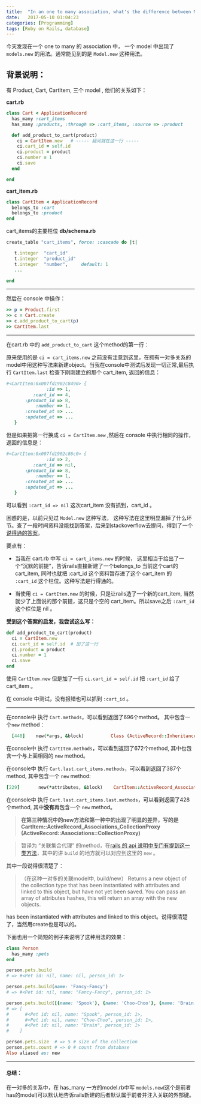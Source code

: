 ```yaml
---
title:  "In an one to many association, what's the difference between Model.new and models.new?"
date:   2017-05-10 01:04:23
categories: [Programming]
tags: [Ruby on Rails, database]
---
```



今天发现在一个 one to many 的 association 中， 一个 model 中出现了 `models.new` 的用法。通常能见到的是 `Model.new` 这种用法。

## 背景说明：

有 Product, Cart, CartItem, 三个 model , 他们的关系如下：

**cart.rb**

```ruby
class Cart < ApplicationRecord
  has_many :cart_items
  has_many :products, :through => :cart_items, :source => :product

  def add_product_to_cart(product)
    ci = CartItem.new   # ----- 疑问就在这一行 -----
    ci.cart_id = self.id
    ci.product = product
    ci.number = 1
    ci.save
  end

end

```


**cart_item.rb**

```ruby
class CartItem < ApplicationRecord
  belongs_to :cart
  belongs_to :product
end

```

cart_items的主要栏位 **db/schema.rb**

```ruby
create_table "cart_items", force: :cascade do |t|

   t.integer  "cart_id"
   t.integer  "product_id"
   t.integer  "number",     default: 1
   ...

end
```

---


然后在 console 中操作：

```ruby
>> p = Product.first
>> c = Cart.create
>> c.add_product_to_cart(p)
>> CartItem.last
```

---

在cart.rb 中的 `add_product_to_cart` 这个method的第一行：

原来使用的是 `ci = cart_items.new` 之前没有注意到这里，在拥有一对多关系的model中用这种写法来新建object。当我在console中测试后发现一切正常,最后执行 `CartItem.last` 检查下刚刚建立的那个 cart_item, 返回的信息：

```ruby
#<CartItem:0x007fd1902c8490> {
               :id => 1,
          :cart_id => 4,
       :product_id => 8,
           :number => 1,
       :created_at => ...
       :updated_at => ...
   }
```

但是如果把第一行换成 `ci = CartItem.new` ,然后在 console 中执行相同的操作，返回的信息是：

```ruby
#<CartItem:0x007fd1902c86c0> {
               :id => 2,
          :cart_id => nil,
       :product_id => 8,
           :number => 1,
       :created_at => ...
       :updated_at => ...
   }
```

可以看到 `:cart_id => nil` 这次cart_item 没有抓到，cart_id 。

困惑的是，以前只见过 `Model.new` 这种写法， 这种写法在这里明显漏掉了什么环节。查了一段时间资料没能找到答案，后来到stackoverflow去提问，得到了一个[说得通的答案](http://stackoverflow.com/questions/43952096/in-an-one-to-many-association-whats-the-difference-between-model-new-and-model)。

要点有：

- 当我在 cart.rb 中写 `ci = cart_items.new` 的时候， 这里相当于给出了一个“沉默的前提”，告诉rails直接新建了一个belongs_to 当前这个cart的 cart_item, 同时也就把 :cart_id 这个资料暂存进了这个 cart_item 的 `:cart_id` 这个栏位。这种写法是行得通的。

- 当使用 `ci = CartItem.new` 的时候，只是让rails造了一个新的cart_item, 当然就少了上面说的那个前提，这只是个空的 cart_item。所以save之后 `:cart_id` 这个栏位是 nil 。

**受到这个答案的启发，我尝试这么写：**

```ruby
def add_product_to_cart(product)
  ci = CartItem.new
  ci.cart_id = self.id  # 加了这一行
  ci.product = product
  ci.number = 1
  ci.save
end
```

使用 `CartItem.new` 但是加了一行 `ci.cart_id = self.id` 把 `:cart_id` 给了 cart_item 。

在 console 中测试，没有报错也可以抓到 `:cart_id` 。

---
在console中 执行 `Cart.methods`，可以看到返回了696个method。 其中包含一个`new` method：

```ruby
  [448]    new(*args, &block)          Class (ActiveRecord::Inheritance::ClassMethods)

```

在console中 执行 `CartItem.methods`，可以看到返回了672个method, 其中也包含一个与上面相同的 `new` method。

在console中 执行 `Cart.last.cart_items.methods`，可以看到返回了387个method, 其中包含一个 `new` method:

```ruby
[229]       new(*attributes, &block)    CartItem::ActiveRecord_Associations_CollectionProxy (ActiveRecord::Associations::CollectionProxy)
```

在console中 执行 `Cart.last.cart_items.last.methods`，可以看到返回了428个method, 其中**没有**再包含一个 `new` method。


> **在第三种情况中的new方法和第一种中的出现了明显的差异，写的是 CartItem::ActiveRecord_Associations_CollectionProxy (ActiveRecord::Associations::CollectionProxy)**

> 暂译为 “关联集合代理” 的method，在[rails 的 api 说明中专门有提到这一类方法](http://api.rubyonrails.org/classes/ActiveRecord/Associations/CollectionProxy.html)，其中的讲 `build` 的地方就可以对应到这里的 `new` 。

其中一段说得很清楚了：

> （在这种一对多的关联model中, build/new） Returns a new object of the collection type that has been instantiated with attributes and linked to this object, but have not yet been saved. You can pass an array of attributes hashes, this will return an array with the new objects.

has been instantiated with attributes and linked to this object。说得很清楚了，当然用create也是可以的。

下面也用一个简短的例子来说明了这种用法的效果：

```ruby
class Person
  has_many :pets
end

person.pets.build
# => #<Pet id: nil, name: nil, person_id: 1>

person.pets.build(name: 'Fancy-Fancy')
# => #<Pet id: nil, name: "Fancy-Fancy", person_id: 1>

person.pets.build([{name: 'Spook'}, {name: 'Choo-Choo'}, {name: 'Brain'}])
# => [
#      #<Pet id: nil, name: "Spook", person_id: 1>,
#      #<Pet id: nil, name: "Choo-Choo", person_id: 1>,
#      #<Pet id: nil, name: "Brain", person_id: 1>
#    ]

person.pets.size  # => 5 # size of the collection
person.pets.count # => 0 # count from database
Also aliased as: new

```

---

#### 总结：

在一对多的关系中，在 has_many 一方的model.rb中写 `models.new`(这个是前者has的model)可以默认地告诉rails新建的后者默认属于前者并注入关联的外部键。
